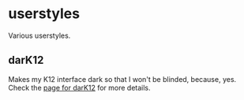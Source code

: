 # userstyles
Various userstyles.

## darK12
Makes my K12 interface dark so that I won't be blinded, because, yes. Check the [page for darK12](https://iblowmymind.github.io/userstyles/src/darK12) for more details.
